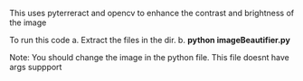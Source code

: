 This uses pyterreract and opencv to enhance the contrast and brightness of the image

To run this code
  a. Extract the files in the dir. 
  b. <b> python imageBeautifier.py </b>
  
Note: You should change the image in the python file. This file doesnt have args suppport
